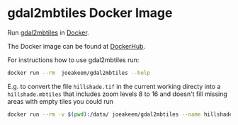 # gdal2mbtiles Docker Image

Run [gdal2mbtiles](https://github.com/ecometrica/gdal2mbtiles) in [Docker](https://www.docker.com/).

The Docker image can be found at [DockerHub](https://hub.docker.com/repository/docker/joeakeem/gdal2mbtiles).

For instructions how to use gdal2mbtiles run:

```bash
docker run --rm  joeakeem/gdal2mbtiles --help
```

E.g. to convert the file `hillshade.tif` in the current working directy into a `hillshade.mbtiles` that
includes zoom levels 8 to 16 and doesn't fill missing areas with empty tiles you could run

```bash
docker run --rm -v $(pwd):/data/ joeakeem/gdal2mbtiles --name hillshade --min-resolution 8 --max-resolution 16 --no-fill-borders /data/hillshade.tif /data/hillshade.mbtiles
```